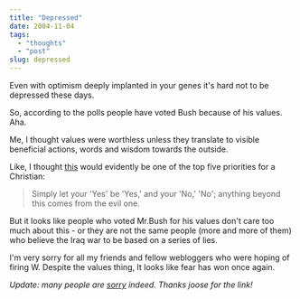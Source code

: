 ```yaml
---
title: "Depressed"
date: 2004-11-04
tags: 
  - "thoughts"
  - "post"
slug: depressed
---
```


Even with optimism deeply implanted in your genes it's hard not to be depressed these days.

So, according to the polls people have voted Bush because of his values. Aha.

Me, I thought values were worthless unless they translate to visible beneficial actions, words and wisdom towards the outside.

Like, I thought [this](http://bible.gospelcom.net/cgi-bin/bible?language=english&passage=matthew%2B5%3A37&version=NIV) would evidently be one of the top five priorities for a Christian:

> Simply let your 'Yes' be 'Yes,' and your 'No,' 'No'; anything beyond this comes from the evil one.

But it looks like people who voted Mr.Bush for his values don't care too much about this - or they are not the same people (more and more of them) who believe the Iraq war to be based on a series of lies.

I'm very sorry for all my friends and fellow webloggers who were hoping of firing W. Despite the values thing, It looks like fear has won once again.

_Update: many people are [sorry](http://www.sorryeverybody.com/) indeed. Thanks joose for the link!_
